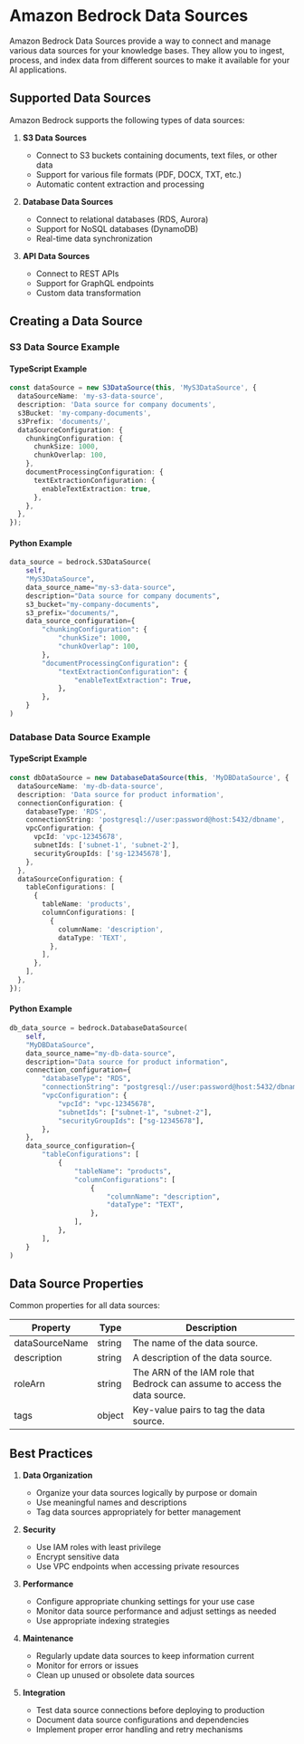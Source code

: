 # Amazon Bedrock Data Sources

Amazon Bedrock Data Sources provide a way to connect and manage various data sources for your knowledge bases. They allow you to ingest, process, and index data from different sources to make it available for your AI applications.

## Supported Data Sources

Amazon Bedrock supports the following types of data sources:

1. **S3 Data Sources**
   - Connect to S3 buckets containing documents, text files, or other data
   - Support for various file formats (PDF, DOCX, TXT, etc.)
   - Automatic content extraction and processing

2. **Database Data Sources**
   - Connect to relational databases (RDS, Aurora)
   - Support for NoSQL databases (DynamoDB)
   - Real-time data synchronization

3. **API Data Sources**
   - Connect to REST APIs
   - Support for GraphQL endpoints
   - Custom data transformation

## Creating a Data Source

### S3 Data Source Example

#### TypeScript Example

```ts
const dataSource = new S3DataSource(this, 'MyS3DataSource', {
  dataSourceName: 'my-s3-data-source',
  description: 'Data source for company documents',
  s3Bucket: 'my-company-documents',
  s3Prefix: 'documents/',
  dataSourceConfiguration: {
    chunkingConfiguration: {
      chunkSize: 1000,
      chunkOverlap: 100,
    },
    documentProcessingConfiguration: {
      textExtractionConfiguration: {
        enableTextExtraction: true,
      },
    },
  },
});
```

#### Python Example

```python
data_source = bedrock.S3DataSource(
    self,
    "MyS3DataSource",
    data_source_name="my-s3-data-source",
    description="Data source for company documents",
    s3_bucket="my-company-documents",
    s3_prefix="documents/",
    data_source_configuration={
        "chunkingConfiguration": {
            "chunkSize": 1000,
            "chunkOverlap": 100,
        },
        "documentProcessingConfiguration": {
            "textExtractionConfiguration": {
                "enableTextExtraction": True,
            },
        },
    }
)
```

### Database Data Source Example

#### TypeScript Example

```ts
const dbDataSource = new DatabaseDataSource(this, 'MyDBDataSource', {
  dataSourceName: 'my-db-data-source',
  description: 'Data source for product information',
  connectionConfiguration: {
    databaseType: 'RDS',
    connectionString: 'postgresql://user:password@host:5432/dbname',
    vpcConfiguration: {
      vpcId: 'vpc-12345678',
      subnetIds: ['subnet-1', 'subnet-2'],
      securityGroupIds: ['sg-12345678'],
    },
  },
  dataSourceConfiguration: {
    tableConfigurations: [
      {
        tableName: 'products',
        columnConfigurations: [
          {
            columnName: 'description',
            dataType: 'TEXT',
          },
        ],
      },
    ],
  },
});
```

#### Python Example

```python
db_data_source = bedrock.DatabaseDataSource(
    self,
    "MyDBDataSource",
    data_source_name="my-db-data-source",
    description="Data source for product information",
    connection_configuration={
        "databaseType": "RDS",
        "connectionString": "postgresql://user:password@host:5432/dbname",
        "vpcConfiguration": {
            "vpcId": "vpc-12345678",
            "subnetIds": ["subnet-1", "subnet-2"],
            "securityGroupIds": ["sg-12345678"],
        },
    },
    data_source_configuration={
        "tableConfigurations": [
            {
                "tableName": "products",
                "columnConfigurations": [
                    {
                        "columnName": "description",
                        "dataType": "TEXT",
                    },
                ],
            },
        ],
    }
)
```

## Data Source Properties

Common properties for all data sources:

| Property | Type | Description |
|----------|------|-------------|
| dataSourceName | string | The name of the data source. |
| description | string | A description of the data source. |
| roleArn | string | The ARN of the IAM role that Bedrock can assume to access the data source. |
| tags | object | Key-value pairs to tag the data source. |

## Best Practices

1. **Data Organization**
   - Organize your data sources logically by purpose or domain
   - Use meaningful names and descriptions
   - Tag data sources appropriately for better management

2. **Security**
   - Use IAM roles with least privilege
   - Encrypt sensitive data
   - Use VPC endpoints when accessing private resources

3. **Performance**
   - Configure appropriate chunking settings for your use case
   - Monitor data source performance and adjust settings as needed
   - Use appropriate indexing strategies

4. **Maintenance**
   - Regularly update data sources to keep information current
   - Monitor for errors or issues
   - Clean up unused or obsolete data sources

5. **Integration**
   - Test data source connections before deploying to production
   - Document data source configurations and dependencies
   - Implement proper error handling and retry mechanisms 